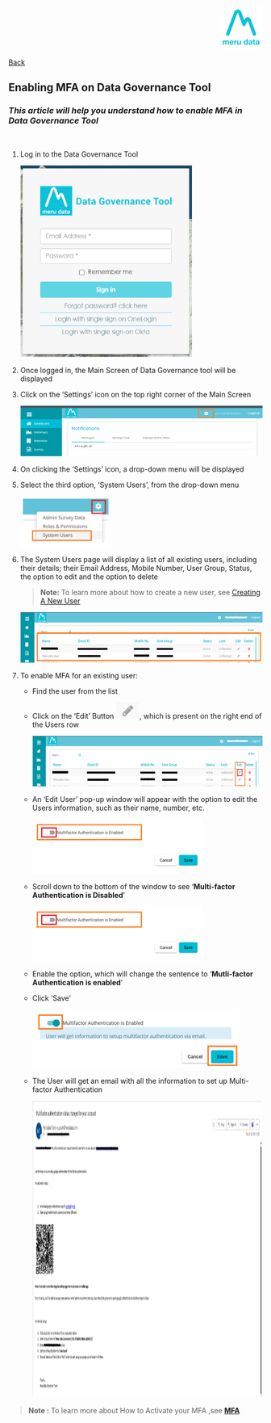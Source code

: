 <p align="Right">
  <img width="85" height="85" src="../../Media/Images/Logos/Merudata_Logo1.png">
</p>

[Back](Admin_Guides.md)

## Enabling MFA on Data Governance Tool


### *This article will help you understand how to enable MFA in Data Governance Tool*
&nbsp;
1. Log in to the Data Governance Tool  

    <p align="left">
    <img width="340" height="380" src="../../Media/Images/Help/Enabling_MFA/MFA_Login_Page.png">
    </p>

2. Once logged in, the Main Screen of Data Governance tool will be displayed 

3. Click on the ‘Settings’ icon on the top right corner of the Main Screen 

    <p align="left">
    <img width="500" height="100" src="../../Media/Images/Help/Enabling_MFA/MFA_Step_1.png">
    </p>

4. On clicking the ‘Settings’ icon, a drop-down menu will be displayed 

5. Select the third option, ‘System Users’, from the drop-down menu 

    <p align="left">
    <img width="180" height="100" src="../../Media/Images/Help/Enabling_MFA/MFA_Step_2.png">
    </p>

6. The System Users page will display a list of all existing users, including their details; their Email Address, Mobile Number, User Group, Status, the option to edit and the option to delete 

    > **Note:** To learn more about how to create a new user, see [Creating A New User](Create_New_User.md)

    <p align="left">
    <img width="500" height="100" src="../../Media/Images/Help/Enabling_MFA/MFA_Step_3.png">
    </p>

7. To enable MFA for an existing user:

    - Find the user from the list 

    - Click on the ‘Edit’ Button ![MFA](../../Media/Images/Help/Enabling_MFA/MFA_Step_4.png), which is present on the right end of the Users row

        <p align="left">
        <img width="700" height="100" src="../../Media/Images/Help/Enabling_MFA/MFA_Step_5.png">
        </p>

    - An ‘Edit User’ pop-up window will appear with the option to edit the Users information, such as their name, number, etc. 

        <p align="left">
        <img width="337" height="108" src="../../Media/Images/Help/Enabling_MFA/MFA_Step_6.png">
        </p>

    - Scroll down to the bottom of the window to see ‘**Multi-factor Authentication is Disabled**’  

        <p align="left">
        <img width="337" height="108" src="../../Media/Images/Help/Enabling_MFA/MFA_Step_6.png">
        </p>

    - Enable the option, which will change the sentence to ‘**Mutli-factor Authentication is enabled**’

    - Click ‘Save’

        <p align="left">
        <img width="410" height="116" src="../../Media/Images/Help/Enabling_MFA/MFA_Step_7.png">
        </p>

    - The User will get an email with all the information to set up Multi-factor Authentication

        <p align="left">
        <img width="1302" height="588" src="../../Media/Images/Help/Enabling_MFA/MFA_Email.png">
        </p>

> **Note :** To learn more about How to Activate your MFA ,see [**MFA**](Admin_Guides.md)
